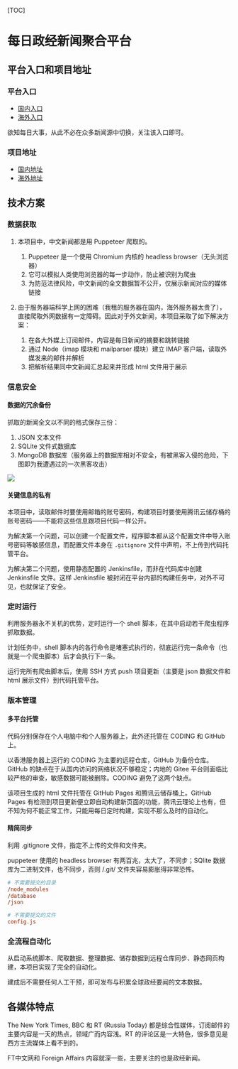 

[TOC]

# 每日政经新闻聚合平台

## 平台入口和项目地址

### 平台入口

- [国内入口](https://news-crawling-1305177755.cos-website.ap-hongkong.myqcloud.com/)
- [海外入口](https://humoonruc.github.io/newsCrawling.github.io/)


欲知每日大事，从此不必在众多新闻源中切换，关注该入口即可。

### 项目地址

- [国内地址](https://humoonruc.coding.net/p/node.js-demo/d/newsCrawling/git)
- [海外地址](https://github.com/Humoonruc/newsCrawling.github.io)

## 技术方案

### 数据获取

1. 本项目中，中文新闻都是用 Puppeteer 爬取的。
   1. Puppeteer 是一个使用 Chromium 内核的 headless browser（无头浏览器）
   2. 它可以模拟人类使用浏览器的每一步动作，防止被识别为爬虫
   3. 为防范法律风险，中文新闻的全文数据暂不公开，仅展示新闻对应的媒体链接

2. 由于服务器端科学上网的困难（我租的服务器在国内，海外服务器太贵了），直接爬取外网数据有一定障碍。因此对于外文新闻，本项目采取了如下解决方案：
   1. 在各大外媒上订阅邮件，内容是每日新闻的摘要和跳转链接
   2. 通过 Node（imap 模块和 mailparser 模块）建立 IMAP 客户端，读取外媒发来的邮件并解析
   3. 把解析结果同中文新闻汇总起来并形成 html 文件用于展示

### 信息安全

#### 数据的冗余备份

抓取的新闻全文以不同的格式保存三份：

1. JSON 文本文件
2. SQLite 文件式数据库
3. MongoDB 数据库（服务器上的数据库相对不安全，有被黑客入侵的危险，下图即为我遭遇过的一次黑客攻击）

![](http://humoon-image-hosting-service.oss-cn-beijing.aliyuncs.com/img/typora/JavaScript/服务器上MongoDB数据库被黑.png)

#### 关键信息的私有

本项目中，读取邮件时要使用邮箱的账号密码，构建项目时要使用腾讯云储存桶的账号密码——不能将这些信息跟项目代码一样公开。

为解决第一个问题，可以创建一个配置文件，程序脚本都从这个配置文件中导入账号密码等敏感信息，而配置文件本身在 `.gitignore` 文件中声明，不上传到代码托管平台。

为解决第二个问题，使用静态配置的 Jenkinsfile，而非在代码库中创建 Jenkinsfile 文件。这样 Jenkinsfile 被封闭在平台内部的构建任务中，对外不可见，也就保证了安全。

### 定时运行

利用服务器永不关机的优势，定时运行一个 shell 脚本，在其中启动若干爬虫程序抓取数据。

计划任务中，shell 脚本内的各行命令是堵塞式执行的，彻底运行完一条命令（也就是一个爬虫脚本）后才会执行下一条。

运行完所有爬虫脚本后，使用 SSH 方式 push 项目更新（主要是 json 数据文件和 html 展示文件）到代码托管平台。 


### 版本管理

#### 多平台托管

代码分别保存在个人电脑中和个人服务器上，此外还托管在 CODING 和 GitHub 上。

以香港服务器上运行的 CODING 为主要的远程仓库，GitHub 为备份仓库。GitHub 的缺点在于从国内访问的网络状况不够稳定；内地的 Gitee 平台则面临比较严格的审查，敏感数据可能被删除。CODING 避免了这两个缺点。

该项目生成的 html 文件托管在 GitHub Pages 和腾讯云储存桶上。GitHub Pages 有检测到项目更新便立即自动构建新页面的功能，腾讯云理论上也有，但不知为何不能正常工作，只能用每日定时构建，实现不那么及时的自动化。

#### 精简同步

利用 .gitignore 文件，指定不上传的文件和文件夹。

puppeteer 使用的 headless browser 有两百兆，太大了，不同步；SQlite 数据库为二进制文件，也不同步，否则 /.git/ 文件夹容易膨胀得非常恐怖。

```ini
# 不需要提交的目录
/node_modules
/database
/json

# 不需要提交的文件
config.js
```

### 全流程自动化

从启动系统脚本、爬取数据、整理数据、储存数据到远程仓库同步、静态网页构建，本项目实现了完全的自动化。

建成后不需要任何人工干预，即可发布与积累全球政经要闻的文本数据。

## 各媒体特点

The New York Times, BBC 和 RT (Russia Today) 都是综合性媒体，订阅邮件的主要内容是一天的热点，领域广而内容浅。RT 的评论区是一大特色，很多意见是西方主流媒体上看不到的。

FT中文网和 Foreign Affairs 内容就深一些，主要关注的也是政经新闻。
